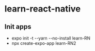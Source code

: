 # learn-react-native

## Init apps
- expo init -t --yarn --no-install learn-RN
- npx create-expo-app learn-RN2
